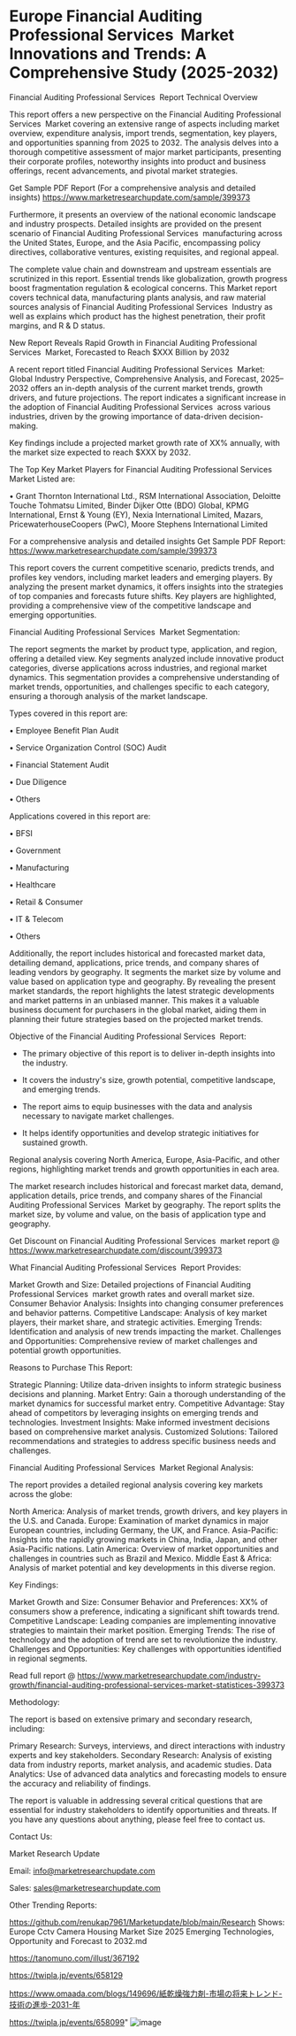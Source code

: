 # Europe Financial Auditing Professional Services  Market Innovations and Trends: A Comprehensive Study (2025-2032)
Financial Auditing Professional Services  Report Technical Overview

This report offers a new perspective on the Financial Auditing Professional Services  Market covering an extensive range of aspects including market overview, expenditure analysis, import trends, segmentation, key players, and opportunities spanning from 2025 to 2032. The analysis delves into a thorough competitive assessment of major market participants, presenting their corporate profiles, noteworthy insights into product and business offerings, recent advancements, and pivotal market strategies.

Get Sample PDF Report (For a comprehensive analysis and detailed insights) https://www.marketresearchupdate.com/sample/399373

Furthermore, it presents an overview of the national economic landscape and industry prospects. Detailed insights are provided on the present scenario of Financial Auditing Professional Services  manufacturing across the United States, Europe, and the Asia Pacific, encompassing policy directives, collaborative ventures, existing requisites, and regional appeal.

The complete value chain and downstream and upstream essentials are scrutinized in this report. Essential trends like globalization, growth progress boost fragmentation regulation & ecological concerns. This Market report covers technical data, manufacturing plants analysis, and raw material sources analysis of Financial Auditing Professional Services  Industry as well as explains which product has the highest penetration, their profit margins, and R & D status.

New Report Reveals Rapid Growth in Financial Auditing Professional Services  Market, Forecasted to Reach $XXX Billion by 2032

A recent report titled Financial Auditing Professional Services  Market: Global Industry Perspective, Comprehensive Analysis, and Forecast, 2025–2032 offers an in-depth analysis of the current market trends, growth drivers, and future projections. The report indicates a significant increase in the adoption of Financial Auditing Professional Services  across various industries, driven by the growing importance of data-driven decision-making.

Key findings include a projected market growth rate of XX% annually, with the market size expected to reach $XXX by 2032.

The Top Key Market Players for Financial Auditing Professional Services  Market Listed are:

• Grant Thornton International Ltd., RSM International Association, Deloitte Touche Tohmatsu Limited, Binder Dijker Otte (BDO) Global, KPMG International, Ernst & Young (EY), Nexia International Limited, Mazars, PricewaterhouseCoopers (PwC), Moore Stephens International Limited

For a comprehensive analysis and detailed insights Get Sample PDF Report: https://www.marketresearchupdate.com/sample/399373

This report covers the current competitive scenario, predicts trends, and profiles key vendors, including market leaders and emerging players. By analyzing the present market dynamics, it offers insights into the strategies of top companies and forecasts future shifts. Key players are highlighted, providing a comprehensive view of the competitive landscape and emerging opportunities.

Financial Auditing Professional Services  Market Segmentation:

The report segments the market by product type, application, and region, offering a detailed view. Key segments analyzed include innovative product categories, diverse applications across industries, and regional market dynamics. This segmentation provides a comprehensive understanding of market trends, opportunities, and challenges specific to each category, ensuring a thorough analysis of the market landscape.

Types covered in this report are:

• Employee Benefit Plan Audit

• Service Organization Control (SOC) Audit

• Financial Statement Audit

• Due Diligence

• Others

Applications covered in this report are:

• BFSI

• Government

• Manufacturing

• Healthcare

• Retail & Consumer

• IT & Telecom

• Others

Additionally, the report includes historical and forecasted market data, detailing demand, applications, price trends, and company shares of leading vendors by geography. It segments the market size by volume and value based on application type and geography. By revealing the present market standards, the report highlights the latest strategic developments and market patterns in an unbiased manner. This makes it a valuable business document for purchasers in the global market, aiding them in planning their future strategies based on the projected market trends.

Objective of the Financial Auditing Professional Services  Report:

- The primary objective of this report is to deliver in-depth insights into the industry.

- It covers the industry's size, growth potential, competitive landscape, and emerging trends.

- The report aims to equip businesses with the data and analysis necessary to navigate market challenges.

- It helps identify opportunities and develop strategic initiatives for sustained growth.

Regional analysis covering North America, Europe, Asia-Pacific, and other regions, highlighting market trends and growth opportunities in each area.

The market research includes historical and forecast market data, demand, application details, price trends, and company shares of the Financial Auditing Professional Services  Market by geography. The report splits the market size, by volume and value, on the basis of application type and geography.

Get Discount on Financial Auditing Professional Services  market report @ https://www.marketresearchupdate.com/discount/399373

What Financial Auditing Professional Services  Report Provides:

Market Growth and Size: Detailed projections of Financial Auditing Professional Services  market growth rates and overall market size.
Consumer Behavior Analysis: Insights into changing consumer preferences and behavior patterns.
Competitive Landscape: Analysis of key market players, their market share, and strategic activities.
Emerging Trends: Identification and analysis of new trends impacting the market.
Challenges and Opportunities: Comprehensive review of market challenges and potential growth opportunities.

Reasons to Purchase This Report:

Strategic Planning: Utilize data-driven insights to inform strategic business decisions and planning.
Market Entry: Gain a thorough understanding of the market dynamics for successful market entry.
Competitive Advantage: Stay ahead of competitors by leveraging insights on emerging trends and technologies.
Investment Insights: Make informed investment decisions based on comprehensive market analysis.
Customized Solutions: Tailored recommendations and strategies to address specific business needs and challenges.

Financial Auditing Professional Services  Market Regional Analysis:

The report provides a detailed regional analysis covering key markets across the globe:

North America: Analysis of market trends, growth drivers, and key players in the U.S. and Canada.
Europe: Examination of market dynamics in major European countries, including Germany, the UK, and France.
Asia-Pacific: Insights into the rapidly growing markets in China, India, Japan, and other Asia-Pacific nations.
Latin America: Overview of market opportunities and challenges in countries such as Brazil and Mexico.
Middle East & Africa: Analysis of market potential and key developments in this diverse region.

Key Findings:

Market Growth and Size:
Consumer Behavior and Preferences: XX% of consumers show a preference, indicating a significant shift towards trend.
Competitive Landscape: Leading companies are implementing innovative strategies to maintain their market position.
Emerging Trends: The rise of technology and the adoption of trend are set to revolutionize the industry.
Challenges and Opportunities: Key challenges with opportunities identified in regional segments.

Read full report @ https://www.marketresearchupdate.com/industry-growth/financial-auditing-professional-services-market-statistices-399373

Methodology:

The report is based on extensive primary and secondary research, including:

Primary Research: Surveys, interviews, and direct interactions with industry experts and key stakeholders.
Secondary Research: Analysis of existing data from industry reports, market analysis, and academic studies.
Data Analytics: Use of advanced data analytics and forecasting models to ensure the accuracy and reliability of findings.

The report is valuable in addressing several critical questions that are essential for industry stakeholders to identify opportunities and threats. If you have any questions about anything, please feel free to contact us.

Contact Us:

Market Research Update

Email: info@marketresearchupdate.com

Sales: sales@marketresearchupdate.com

Other Trending Reports:

https://github.com/renukap7961/Marketupdate/blob/main/Research Shows: Europe Cctv Camera Housing Market Size 2025 Emerging Technologies, Opportunity and Forecast to 2032.md

https://tanomuno.com/illust/367192

https://twipla.jp/events/658129

https://www.omaada.com/blogs/149696/紙乾燥強力剤-市場の将来トレンド-技術の進歩-2031-年

https://twipla.jp/events/658099"
![image](https://github.com/user-attachments/assets/13566e6b-8cc9-41a0-ab86-3ddef9ad41df)

